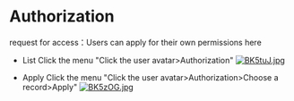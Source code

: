 # Authorization

request for access：Users can apply for their own permissions here

* List Click the menu "Click the user avatar>Authorization"
[![BK5tuJ.jpg](https://v1.ax1x.com/2022/10/14/BK5tuJ.jpg)](https://x.imgtu.com/i/BK5tuJ)

* Apply Click the menu "Click the user avatar>Authorization>Choose a record>Apply"
[![BK5zOG.jpg](https://v1.ax1x.com/2022/10/14/BK5zOG.jpg)](https://x.imgtu.com/i/BK5zOG)

